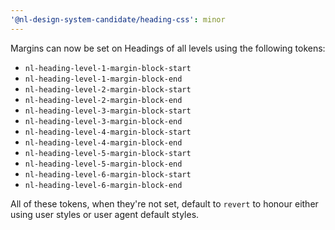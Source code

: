```yaml
---
'@nl-design-system-candidate/heading-css': minor
---
```


Margins can now be set on Headings of all levels using the following tokens:

- `nl-heading-level-1-margin-block-start`
- `nl-heading-level-1-margin-block-end`
- `nl-heading-level-2-margin-block-start`
- `nl-heading-level-2-margin-block-end`
- `nl-heading-level-3-margin-block-start`
- `nl-heading-level-3-margin-block-end`
- `nl-heading-level-4-margin-block-start`
- `nl-heading-level-4-margin-block-end`
- `nl-heading-level-5-margin-block-start`
- `nl-heading-level-5-margin-block-end`
- `nl-heading-level-6-margin-block-start`
- `nl-heading-level-6-margin-block-end`

All of these tokens, when they're not set, default to `revert` to honour either using user styles or user agent default styles.
